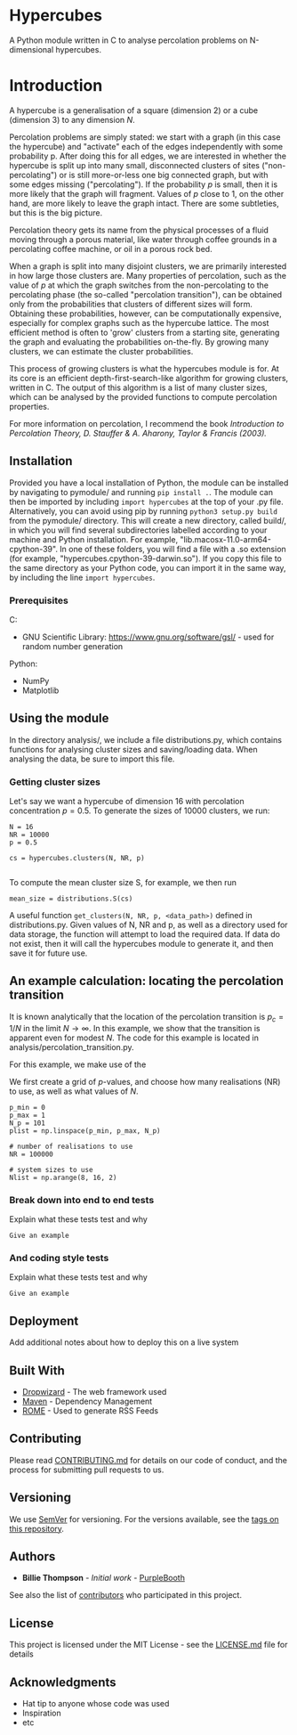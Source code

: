 # Hypercubes

A Python module written in C to analyse percolation problems on N-dimensional hypercubes. 

# Introduction

A hypercube is a generalisation of a square (dimension $2$) or a cube (dimension $3$) to any dimension $N$. 

Percolation problems are simply stated: we start with a graph (in this case the hypercube) and "activate" each of the edges independently with some probability p. After doing this for all edges, we are interested in whether the hypercube is split up into many small, disconnected clusters of sites ("non-percolating") or is still more-or-less one big connected graph, but with some edges missing ("percolating"). If the probability $p$ is small, then it is more likely that the graph will fragment. Values of $p$ close to $1$, on the other hand, are more likely to leave the graph intact. There are some subtleties, but this is the big picture. 

Percolation theory gets its name from the physical processes of a fluid moving through a porous material, like water through coffee grounds in a percolating coffee machine, or oil in a porous rock bed. 

When a graph is split into many disjoint clusters, we are primarily interested in how large those clusters are. Many properties of percolation, such as the value of $p$ at which the graph switches from the non-percolating to the percolating phase (the so-called "percolation transition"), can be obtained only from the probabilities that clusters of different sizes will form. Obtaining these probabilities, however, can be computationally expensive, especially for complex graphs such as the hypercube lattice. The most efficient method is often to 'grow' clusters from a starting site, generating the graph and evaluating the probabilities on-the-fly. By growing many clusters, we can estimate the cluster probabilities. 

This process of growing clusters is what the hypercubes module is for. At its core is an efficient depth-first-search-like algorithm for growing clusters, written in C. The output of this algorithm is a list of many cluster sizes, which can be analysed by the provided functions to compute percolation properties.

For more information on percolation, I recommend the book *Introduction to Percolation Theory, D. Stauffer & A. Aharony, Taylor & Francis (2003).*

## Installation

Provided you have a local installation of Python, the module can be installed by navigating to pymodule/ and running `pip install .`. The module can then be imported by including `import hypercubes` at the top of your .py file. Alternatively, you can avoid using pip by running `python3 setup.py build` from the pymodule/ directory. This will create a new directory, called build/, in which you will find several subdirectories labelled according to your machine and Python installation. For example, "lib.macosx-11.0-arm64-cpython-39". In one of these folders, you will find a file with a .so extension (for example, "hypercubes.cpython-39-darwin.so"). If you copy this file to the same directory as your Python code, you can import it in the same way, by including the line `import hypercubes`. 


### Prerequisites

C:

* GNU Scientific Library: https://www.gnu.org/software/gsl/ - used for random number generation

Python:

* NumPy
* Matplotlib

## Using the module

In the directory analysis/, we include a file distributions.py, which contains functions for analysing cluster sizes and saving/loading data. When analysing the data, be sure to import this file.

### Getting cluster sizes

Let's say we want a hypercube of dimension 16 with percolation concentration $p = 0.5$. To generate the sizes of $10000$ clusters, we run:

```
N = 16
NR = 10000
p = 0.5

cs = hypercubes.clusters(N, NR, p)


```

To compute the mean cluster size S, for example, we then run

```
mean_size = distributions.S(cs)
```

A useful function `get_clusters(N, NR, p, <data_path>)` defined in distributions.py. Given values of N, NR and p, as well as a directory used for data storage, the function will attempt to load the required data. If data do not exist, then it will call the hypercubes module to generate it, and then save it for future use.

## An example calculation: locating the percolation transition

It is known analytically that the location of the percolation transition is $p_c = 1/N$ in the limit $N\to\infty$. In this example, we show that the transition is apparent even for modest $N$. The code for this example is located in analysis/percolation_transition.py.

For this example, we make use of the 

We first create a grid of $p$-values, and choose how many realisations (NR) to use, as well as what values of $N$.
```
p_min = 0
p_max = 1
N_p = 101
plist = np.linspace(p_min, p_max, N_p)

# number of realisations to use
NR = 100000

# system sizes to use
Nlist = np.arange(8, 16, 2)
```




### Break down into end to end tests

Explain what these tests test and why

```
Give an example
```

### And coding style tests

Explain what these tests test and why

```
Give an example
```

## Deployment

Add additional notes about how to deploy this on a live system

## Built With

* [Dropwizard](http://www.dropwizard.io/1.0.2/docs/) - The web framework used
* [Maven](https://maven.apache.org/) - Dependency Management
* [ROME](https://rometools.github.io/rome/) - Used to generate RSS Feeds

## Contributing

Please read [CONTRIBUTING.md](https://gist.github.com/PurpleBooth/b24679402957c63ec426) for details on our code of conduct, and the process for submitting pull requests to us.

## Versioning

We use [SemVer](http://semver.org/) for versioning. For the versions available, see the [tags on this repository](https://github.com/your/project/tags). 

## Authors

* **Billie Thompson** - *Initial work* - [PurpleBooth](https://github.com/PurpleBooth)

See also the list of [contributors](https://github.com/your/project/contributors) who participated in this project.

## License

This project is licensed under the MIT License - see the [LICENSE.md](LICENSE.md) file for details

## Acknowledgments

* Hat tip to anyone whose code was used
* Inspiration
* etc

